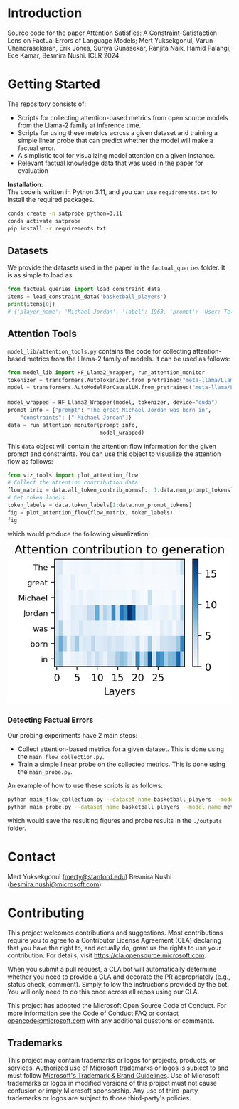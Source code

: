 # Introduction 
Source code for the paper Attention Satisfies: A Constraint-Satisfaction Lens on Factual Errors of Language Models; Mert Yuksekgonul, Varun Chandrasekaran, Erik Jones, Suriya Gunasekar, Ranjita Naik, Hamid Palangi, Ece Kamar, Besmira Nushi. ICLR 2024.

# Getting Started
The repository consists of:
- Scripts for collecting attention-based metrics from open source models from the Llama-2 family at inference time.
- Scripts for using these metrics across a given dataset and training a simple linear probe that can predict whether the model will make a factual error.
- A simplistic tool for visualizing model attention on a given instance.
- Relevant factual knowledge data that was used in the paper for evaluation

**Installation**:<br>
The code is written in Python 3.11, and you can use `requirements.txt` to install the required packages. 
```bash
conda create -n satprobe python=3.11
conda activate satprobe
pip install -r requirements.txt
```

## Datasets
We provide the datasets used in the paper in the `factual_queries` folder. It is as simple to load as:
```python
from factual_queries import load_constraint_data
items = load_constraint_data('basketball_players')
print(items[0])
# {'player_name': 'Michael Jordan', 'label': 1963, 'prompt': 'User: Tell me the year the basketball player Michael Jordan was born in.\nAssistant: The player was born in', ...
```

## Attention Tools
`model_lib/attention_tools.py` contains the code for collecting attention-based metrics from the Llama-2 family of models. It can be used as follows:
```python
from model_lib import HF_Llama2_Wrapper, run_attention_monitor
tokenizer = transformers.AutoTokenizer.from_pretrained("meta-llama/Llama-2-7b-hf")
model = transformers.AutoModelForCausalLM.from_pretrained("meta-llama/Llama-2-7b-hf", torch_dtype=torch.bfloat16, device_map="cuda")

model_wrapped = HF_Llama2_Wrapper(model, tokenizer, device="cuda")
prompt_info = {"prompt": "The great Michael Jordan was born in",
    "constraints": [" Michael Jordan"]}
data = run_attention_monitor(prompt_info,
                             model_wrapped)
```
This `data` object will contain the attention flow information for the given prompt and constraints. You can use this object to visualize the attention flow as follows:

```python
from viz_tools import plot_attention_flow
# Collect the attention contribution data
flow_matrix = data.all_token_contrib_norms[:, 1:data.num_prompt_tokens].T
# Get token labels 
token_labels = data.token_labels[1:data.num_prompt_tokens]
fig = plot_attention_flow(flow_matrix, token_labels)
fig
```
which would produce the following visualization:
![attention_flow](./assets/sample_jordan.png)

### Detecting Factual Errors
Our probing experiments have 2 main steps:
- Collect attention-based metrics for a given dataset. This is done using the `main_flow_collection.py`.
- Train a simple linear probe on the collected metrics. This is done using the `main_probe.py`.

An example of how to use these scripts is as follows:
```bash
python main_flow_collection.py --dataset_name basketball_players --model_name meta-llama/Llama-2-7b-hf --output_dir ./outputs
python main_probe.py --dataset_name basketball_players --model_name meta-llama/Llama-2-7b-hf --output_dir ./outputs
```
which would save the resulting figures and probe results in the `./outputs` folder.

# Contact
Mert Yuksekgonul (merty@stanford.edu)
Besmira Nushi (besmira.nushi@microsoft.com)

# Contributing
This project welcomes contributions and suggestions. Most contributions require you to agree to a Contributor License Agreement (CLA) declaring that you have the right to, and actually do, grant us the rights to use your contribution. For details, visit https://cla.opensource.microsoft.com.

When you submit a pull request, a CLA bot will automatically determine whether you need to provide a CLA and decorate the PR appropriately (e.g., status check, comment). Simply follow the instructions provided by the bot. You will only need to do this once across all repos using our CLA.

This project has adopted the Microsoft Open Source Code of Conduct. For more information see the Code of Conduct FAQ or contact opencode@microsoft.com with any additional questions or comments.

## Trademarks

This project may contain trademarks or logos for projects, products, or services. Authorized use of Microsoft 
trademarks or logos is subject to and must follow 
[Microsoft's Trademark & Brand Guidelines](https://www.microsoft.com/en-us/legal/intellectualproperty/trademarks/usage/general).
Use of Microsoft trademarks or logos in modified versions of this project must not cause confusion or imply Microsoft sponsorship.
Any use of third-party trademarks or logos are subject to those third-party's policies.
